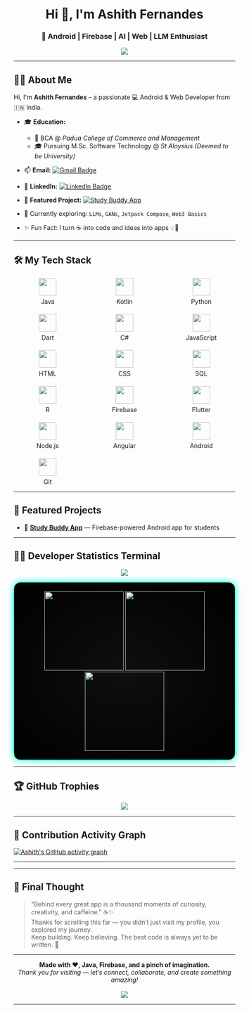 <h1 align="center">Hi 👋, I'm Ashith Fernandes</h1>
<h3 align="center">🚀 Android | Firebase | AI | Web | LLM Enthusiast</h3>
<!-- ✍️ Typing Animation – Visible in Light & Dark Mode -->
<p align="center">
  <img src="https://readme-typing-svg.demolab.com?font=Fira+Code&weight=600&pause=1000&color=2F80ED&center=true&vCenter=true&width=600&height=70&lines=Passionate+Android+Developer;Firebase+%7C+LLMs+%7C+Java+%7C+GAN+Lover;Building+fun+and+helpful+apps+every+day" />
</p>



---

## 🙋‍♂️ About Me

Hi, I'm **Ashith Fernandes** – a passionate 💻 Android & Web Developer from 🇮🇳 India.

- 🎓 **Education:**
  - 🏫 BCA @ *Padua College of Commerce and Management*
  - 🎓 Pursuing M.Sc. Software Technology @ *St Aloysius (Deemed to be University)*

- 📫 **Email:** [![Gmail Badge](https://img.shields.io/badge/Gmail-ashithfernandes319@gmail.com-red?style=flat&logo=gmail&logoColor=white)](mailto:ashithfernandes319@gmail.com)

- 💼 **LinkedIn:** [![LinkedIn Badge](https://img.shields.io/badge/-Ashith%20Fernandes-blue?style=flat&logo=linkedin&logoColor=white)](https://www.linkedin.com/in/ashith-fernandes-22a0252b3/)

- 📱 **Featured Project:** [![Study Buddy App](https://img.shields.io/badge/GitHub-Study%20Buddy%20App-181717?style=flat&logo=github)](https://github.com/spideyashith/AndriodstudybuddyApp/tree/master)

- 🌱 Currently exploring: `LLMs`, `GANs`, `Jetpack Compose`, `Web3 Basics`

- ✨ Fun Fact: I turn ☕ into code and ideas into apps 💡📱

---
<h2>🛠 My Tech Stack</h2>

<style>
  .tech-grid {
    display: grid;
    grid-template-columns: repeat(auto-fit, minmax(120px, 1fr));
    gap: 20px;
    margin-top: 20px;
  }
  .tech-item {
    text-align: center;
    transition: transform 0.3s ease;
  }
  .tech-item:hover {
    transform: scale(1.1);
  }
  .tech-icon {
    width: 40px;
    height: 40px;
    margin-bottom: 5px;
  }
</style>

<div class="tech-grid">
  <div class="tech-item" title="Java"><img class="tech-icon" src="https://cdn.jsdelivr.net/gh/devicons/devicon/icons/java/java-original.svg" /><div>Java</div></div>
  <div class="tech-item" title="Kotlin"><img class="tech-icon" src="https://cdn.jsdelivr.net/gh/devicons/devicon/icons/kotlin/kotlin-original.svg" /><div>Kotlin</div></div>
  <div class="tech-item" title="Python"><img class="tech-icon" src="https://cdn.jsdelivr.net/gh/devicons/devicon/icons/python/python-original.svg" /><div>Python</div></div>
  <div class="tech-item" title="Dart"><img class="tech-icon" src="https://cdn.jsdelivr.net/gh/devicons/devicon/icons/dart/dart-original.svg" /><div>Dart</div></div>
  <div class="tech-item" title="C#"><img class="tech-icon" src="https://cdn.jsdelivr.net/gh/devicons/devicon/icons/csharp/csharp-original.svg" /><div>C#</div></div>
  <div class="tech-item" title="JavaScript"><img class="tech-icon" src="https://cdn.jsdelivr.net/gh/devicons/devicon/icons/javascript/javascript-original.svg" /><div>JavaScript</div></div>
  <div class="tech-item" title="HTML5"><img class="tech-icon" src="https://cdn.jsdelivr.net/gh/devicons/devicon/icons/html5/html5-original.svg" /><div>HTML</div></div>
  <div class="tech-item" title="CSS3"><img class="tech-icon" src="https://cdn.jsdelivr.net/gh/devicons/devicon/icons/css3/css3-original.svg" /><div>CSS</div></div>
  <div class="tech-item" title="SQL"><img class="tech-icon" src="https://cdn.jsdelivr.net/gh/devicons/devicon/icons/mysql/mysql-original.svg" /><div>SQL</div></div>
  <div class="tech-item" title="R Programming"><img class="tech-icon" src="https://cdn.jsdelivr.net/gh/devicons/devicon/icons/r/r-original.svg" /><div>R</div></div>
  <div class="tech-item" title="Firebase"><img class="tech-icon" src="https://cdn.jsdelivr.net/gh/devicons/devicon/icons/firebase/firebase-plain.svg" /><div>Firebase</div></div>
  <div class="tech-item" title="Flutter"><img class="tech-icon" src="https://cdn.jsdelivr.net/gh/devicons/devicon/icons/flutter/flutter-original.svg" /><div>Flutter</div></div>
  <div class="tech-item" title="Node.js"><img class="tech-icon" src="https://cdn.jsdelivr.net/gh/devicons/devicon/icons/nodejs/nodejs-original.svg" /><div>Node.js</div></div>
  <div class="tech-item" title="Angular"><img class="tech-icon" src="https://cdn.jsdelivr.net/gh/devicons/devicon/icons/angularjs/angularjs-original.svg" /><div>Angular</div></div>
  <div class="tech-item" title="Android"><img class="tech-icon" src="https://cdn.jsdelivr.net/gh/devicons/devicon/icons/android/android-original.svg" /><div>Android</div></div>
  <div class="tech-item" title="Git"><img class="tech-icon" src="https://cdn.jsdelivr.net/gh/devicons/devicon/icons/git/git-original.svg" /><div>Git</div></div>
</div>


---

## 🚀 Featured Projects

- 📱 [**Study Buddy App**](https://github.com/spideyashith/Study-Buddy-App) — Firebase-powered Android app for students

---

## 🧑‍💻 Developer Statistics Terminal

<p align="center">
  <img src="https://img.shields.io/badge/Terminal-Mode-00FFCB?style=for-the-badge&logo=gnubash&logoColor=black" />
</p>


<div align="center" style="background: radial-gradient(#0f0f0f, #000000); border: 1px solid #00ffcb; padding: 20px; border-radius: 15px; box-shadow: 0 0 15px #00ffcb; margin: 10px 0;">

  <img src="https://github-readme-stats.vercel.app/api?username=spideyashith&show_icons=true&count_private=true&hide_border=true&bg_color=0D1117&title_color=00FFCB&text_color=ffffff&icon_color=00FFCB&hide_title=false&theme=tokyonight" height="180px" />
  <img src="https://github-readme-streak-stats.herokuapp.com?user=spideyashith&theme=tokyonight&hide_border=true&date_format=M%20j%5B%2C%20Y%5D&ring=00FFCB&fire=FF4C60&currStreakLabel=00FFCB" height="180px" />
  <br/>
  <img src="https://github-readme-stats.vercel.app/api/top-langs/?username=spideyashith&layout=compact&theme=tokyonight&hide_border=true&title_color=00FFCB&text_color=ffffff&bg_color=0D1117" height="180px"/>
</div>

---

## 🏆 GitHub Trophies

<p align="center">
  <img src="https://github-profile-trophy.vercel.app/?username=spideyashith&theme=monokai&margin-w=15&no-frame=true" />
</p>

---

## 🌱 Contribution Activity Graph

[![Ashith's GitHub activity graph](https://github-readme-activity-graph.vercel.app/graph?username=spideyashith&theme=tokyo-night)](https://github.com/spideyashith)

---



---

## 💬 Final Thought

> “Behind every great app is a thousand moments of curiosity, creativity, and caffeine.” ☕✨  
> Thanks for scrolling this far — you didn’t just visit my profile, you explored my journey.  
> Keep building. Keep believing. The best code is always yet to be written. 🚀

---

<p align="center">
  <b>Made with ❤️, Java, Firebase, and a pinch of imagination.</b><br>
  <i>Thank you for visiting — let’s connect, collaborate, and create something amazing!</i><br><br>
  <img src="https://capsule-render.vercel.app/api?type=waving&color=0:00C9FF,100:92FE9D&height=120&section=footer&text=🚀%20See%20You%20Soon!%20👋&fontSize=24&fontAlign=middle&animation=twinkling" />
</p>


---

